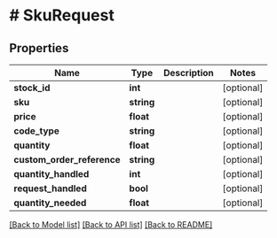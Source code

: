 # # SkuRequest

## Properties

Name | Type | Description | Notes
------------ | ------------- | ------------- | -------------
**stock_id** | **int** |  | [optional] 
**sku** | **string** |  | [optional] 
**price** | **float** |  | [optional] 
**code_type** | **string** |  | [optional] 
**quantity** | **float** |  | [optional] 
**custom_order_reference** | **string** |  | [optional] 
**quantity_handled** | **int** |  | [optional] 
**request_handled** | **bool** |  | [optional] 
**quantity_needed** | **float** |  | [optional] 

[[Back to Model list]](../../README.md#documentation-for-models) [[Back to API list]](../../README.md#documentation-for-api-endpoints) [[Back to README]](../../README.md)


